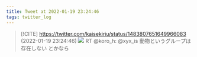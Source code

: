```yaml
---
title: Tweet at 2022-01-19 23:24:46
tags: twitter_log
---
```


> [!CITE] https://twitter.com/kaisekiriu/status/1483807651649966083 (2022-01-19 23:24:46)
> ![](https://twitter.com/kaisekiriu/status/1483807651649966083)
> RT @koro_h: @xyx_is 動物というグループは存在しない とかなら
